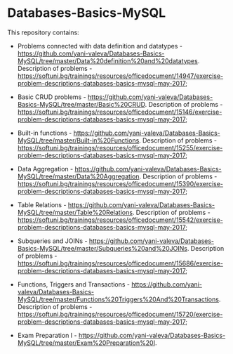 # Databases-Basics-MySQL

This repository contains:

- Problems connected with data definition and datatypes - https://github.com/yani-valeva/Databases-Basics-MySQL/tree/master/Data%20definition%20and%20datatypes.
Description of problems - https://softuni.bg/trainings/resources/officedocument/14947/exercise-problem-descriptions-databases-basics-mysql-may-2017;

- Basic CRUD problems - https://github.com/yani-valeva/Databases-Basics-MySQL/tree/master/Basic%20CRUD.
Description of problems - https://softuni.bg/trainings/resources/officedocument/15146/exercise-problem-descriptions-databases-basics-mysql-may-2017;

- Built-in functions - https://github.com/yani-valeva/Databases-Basics-MySQL/tree/master/Built-in%20Functions.
Description of problems - https://softuni.bg/trainings/resources/officedocument/15255/exercise-problem-descriptions-databases-basics-mysql-may-2017;

- Data Aggregation - https://github.com/yani-valeva/Databases-Basics-MySQL/tree/master/Data%20Aggregation.
Description of problems - https://softuni.bg/trainings/resources/officedocument/15390/exercise-problem-descriptions-databases-basics-mysql-may-2017;

- Table Relations - https://github.com/yani-valeva/Databases-Basics-MySQL/tree/master/Table%20Relations.
Description of problems - https://softuni.bg/trainings/resources/officedocument/15542/exercise-problem-descriptions-databases-basics-mysql-may-2017;

- Subqueries and JOINs - https://github.com/yani-valeva/Databases-Basics-MySQL/tree/master/Subqueries%20and%20JOINs.
Description of problems - https://softuni.bg/trainings/resources/officedocument/15686/exercise-problem-descriptions-databases-basics-mysql-may-2017;

- Functions, Triggers and Transactions - https://github.com/yani-valeva/Databases-Basics-MySQL/tree/master/Functions%20Triggers%20And%20Transactions.
Description of problems - https://softuni.bg/trainings/resources/officedocument/15720/exercise-problem-descriptions-databases-basics-mysql-may-2017;

- Exam Preparation I - https://github.com/yani-valeva/Databases-Basics-MySQL/tree/master/Exam%20Preparation%20I.

